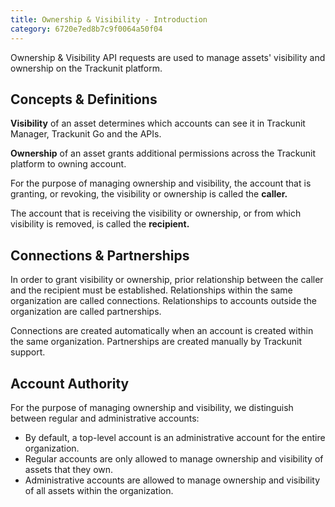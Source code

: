 ```yaml
---
title: Ownership & Visibility - Introduction
category: 6720e7ed8b7c9f0064a50f04
---
```


Ownership & Visibility API requests are used to manage assets' visibility and ownership on the Trackunit platform.

## Concepts & Definitions

**Visibility** of an asset determines which accounts can see it in Trackunit Manager, Trackunit Go and the APIs.

**Ownership** of an asset grants additional permissions across the Trackunit platform to owning account.

For the purpose of managing ownership and visibility, the account that is granting, or revoking, the visibility or ownership is called the **caller.**

The account that is receiving the visibility or ownership, or from which visibility is removed, is called the **recipient.**

## Connections & Partnerships

In order to grant visibility or ownership, prior relationship between the caller and the recipient must be established. Relationships within the same organization are called connections. Relationships to accounts outside the organization are called partnerships.

Connections are created automatically when an account is created within the same organization. Partnerships are created manually by Trackunit support.

## Account Authority

For the purpose of managing ownership and visibility, we distinguish between regular and administrative accounts:

- By default, a top-level account is an administrative account for the entire organization.
- Regular accounts are only allowed to manage ownership and visibility of assets that they own.
- Administrative accounts are allowed to manage ownership and visibility of all assets within the organization.
